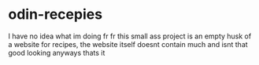 ﻿# odin-recepies
I have no idea what im doing fr fr
this small ass project is an empty husk of a website for recipes, the website itself doesnt contain much and isnt that good looking
anyways thats it
